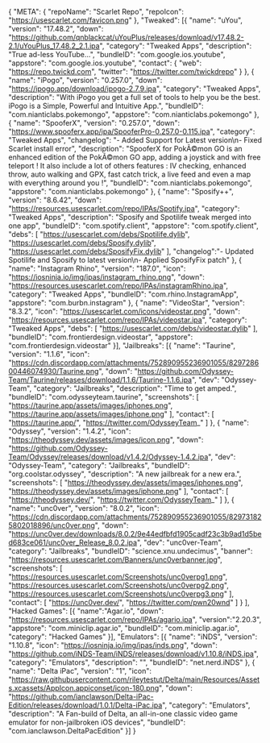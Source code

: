 {
	"META": {
		"repoName": "Scarlet Repo",
		"repoIcon": "https://usescarlet.com/favicon.png"
	},
	"Tweaked": [{
		"name": "uYou",
		"version": "17.48.2",
		"down": "https://github.com/qnblackcat/uYouPlus/releases/download/v17.48.2-2.1/uYouPlus_17.48.2_2.1.ipa",
		"category": "Tweaked Apps",
		"description": "True ad-less YouTube...",
		"bundleID": "com.google.ios.youtube",
		"appstore": "com.google.ios.youtube",
		"contact": {
			"web": "https://repo.twickd.com",
			"twitter": "https://twitter.com/twickdrepo"
		}
	}, {
		"name": "iPogo",
		"version": "0.257.0",
		"down": "https://ipogo.app/download/ipogo-2.7.9.ipa",
		"category": "Tweaked Apps",
		"description": "With iPogo you get a full set of tools to help you be the best. iPogo is a Simple, Powerful and Intuitive App.",
		"bundleID": "com.nianticlabs.pokemongo",
		"appstore": "com.nianticlabs.pokemongo"
	}, {
		"name": "SpooferX",
		"version": "0.257.0",
		"down": "https://www.spooferx.app/ipa/SpooferPro-0.257.0-0.115.ipa",
		"category": "Tweaked Apps",
		"changelog": "- Added Support for Latest version\n- Fixed Scarlet install error",
		"description": "SpooferX for PokÃ©mon GO is an enhanced edition of the PokÃ©mon GO app, adding a joystick and with free teleport ! It also include a lot of others features : IV checking, enhanced throw, auto walking and GPX, fast catch trick, a live feed and even a map with everything around you !",
		"bundleID": "com.nianticlabs.pokemongo",
		"appstore": "com.nianticlabs.pokemongo"
	}, {
		"name": "Sposify++",
		"version": "8.6.42",
		"down": "https://resources.usescarlet.com/repo/IPAs/Spotify.ipa",
		"category": "Tweaked Apps",
		"description": "Sposify and Spotilife tweak merged into one app",
		"bundleID": "com.spotify.client",
		"appstore": "com.spotify.client",
		"debs": [
			"https://usescarlet.com/debs/Spotilife.dylib",
			"https://usescarlet.com/debs/Sposify.dylib",
			"https://usescarlet.com/debs/SposifyFix.dylib"
		],
		"changelog":"- Updated Spotilife and Sposify to latest version\n- Applied SposifyFix patch"
	}, {
		"name": "Instagram Rhino",
		"version": "187.0",
		"icon": "https://iosninja.io/img/ipas/instagram_rhino.png",
		"down": "https://resources.usescarlet.com/repo/IPAs/instagramRhino.ipa",
		"category": "Tweaked Apps",
		"bundleID": "com.rhino.InstagramApp",
		"appstore": "com.burbn.instagram"
	}, {
		"name": "VideoStar",
		"version": "8.3.2",
		"icon": "https://usescarlet.com/icons/videostar.png",
		"down": "https://resources.usescarlet.com/repo/IPAs/videostar.ipa",
		"category": "Tweaked Apps",
 "debs": [
			"https://usescarlet.com/debs/videostar.dylib"
		],
		"bundleID": "com.frontierdesign.videostar",
		"appstore": "com.frontierdesign.videostar"
	}],
	"Jailbreaks": [{
			"name": "Taurine",
			"version": "1.1.6",
			"icon": "https://cdn.discordapp.com/attachments/752890955236901055/829728600446074930/Taurine.png",
			"down": "https://github.com/Odyssey-Team/Taurine/releases/download/1.1.6/Taurine-1.1.6.ipa",
			"dev": "Odyssey-Team",
			"category": "Jailbreaks",
			"description": "Time to get amped.",
			"bundleID": "com.odysseyteam.taurine",
			"screenshots": [
				"https://taurine.app/assets/images/iphones.png",
				"https://taurine.app/assets/images/iphone.png"
			],
			"contact": [
				"https://taurine.app/",
				"https://twitter.com/OdysseyTeam_"
			]
		},
		{
			"name": "Odyssey",
			"version": "1.4.2",
			"icon": "https://theodyssey.dev/assets/images/icon.png",
			"down": "https://github.com/Odyssey-Team/Odyssey/releases/download/v1.4.2/Odyssey-1.4.2.ipa",
			"dev": "Odyssey-Team",
			"category": "Jailbreaks",
			"bundleID": "org.coolstar.odyssey",
			"description": "A new jailbreak for a new era.",
			"screenshots": [
				"https://theodyssey.dev/assets/images/iphones.png",
				"https://theodyssey.dev/assets/images/iphone.png"
			],
			"contact": [
				"https://theodyssey.dev/",
				"https://twitter.com/OdysseyTeam_"
			]
		},
		{
			"name": "unc0ver",
			"version": "8.0.2",
			"icon": "https://cdn.discordapp.com/attachments/752890955236901055/829731825802018896/unc0ver.png",
			"down": "https://unc0ver.dev/downloads/8.0.2/9e44edfbfd1905cadf23c3b9ad1d5bed683ce061/unc0ver_Release_8.0.2.ipa",
			"dev": "unc0ver-Team",
			"category": "Jailbreaks",
			"bundleID": "science.xnu.undecimus",
			"banner": "https://resources.usescarlet.com/Banners/unc0verbanner.jpg",
			"screenshots": [
				"https://resources.usescarlet.com/Screenshots/unc0verpg1.png",
				"https://resources.usescarlet.com/Screenshots/unc0verpg2.png",
				"https://resources.usescarlet.com/Screenshots/unc0verpg3.png"
			],
			"contact": [
				"https://unc0ver.dev/",
				"https://twitter.com/pwn20wnd"
			]
		}
	],
	"Hacked Games": [{
		"name":"Agar.io",
		"down": "https://resources.usescarlet.com/repo/IPAs/agario.ipa",
		"version":"2.20.3",
		"appstore": "com.miniclip.agar.io",
		"bundleID": "com.miniclip.agar.io",
		"category": "Hacked Games"
	}],
	"Emulators": [{
		"name": "iNDS",
		"version": "1.10.8",
		"icon": "https://iosninja.io/img/ipas/inds.png",
		"down": "https://github.com/iNDS-Team/iNDS/releases/download/v1.10.8/iNDS.ipa",
		"category": "Emulators",
		"description": "",
		"bundleID": "net.nerd.iNDS"
	}, {
		"name": "Delta iPac",
		"version": "1",
		"icon": "https://raw.githubusercontent.com/rileytestut/Delta/main/Resources/Assets.xcassets/AppIcon.appiconset/icon-180.png",
		"down": "https://github.com/ianclawson/Delta-iPac-Edition/releases/download/1.0.1/Delta-iPac.ipa",
		"category": "Emulators",
		"description": "A Fan-build of Delta, an all-in-one classic video game emulator for non-jailbroken iOS devices",
		"bundleID": "com.ianclawson.DeltaPacEdition"
	}]
}